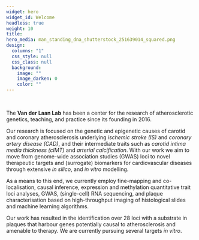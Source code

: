 ```yaml
---
widget: hero
widget_id: Welcome
headless: true
weight: 10
title: 
hero_media: man_standing_dna_shutterstock_251639014_squared.png
design:
  columns: "1"
  css_style: null
  css_class: null
  background:
    image: ""
    image_darken: 0
    color: ""
---
```

<br>

The **Van der Laan Lab** has been a center for the research of atherosclerotic genetics, teaching, and practice since its founding in 2016. 

Our research is focused on the genetic and epigenetic causes of carotid and coronary atherosclerosis underlying *ischemic stroke (IS)* and *coronary artery disease (CAD)*, and their intermediate traits such as *carotid intima media thickness (cIMT)* and *arterial calcification*. With our work we aim to move from genome-wide association studies (GWAS) loci to novel therapeutic targets and (surrogate) biomarkers for cardiovascular diseases through extensive *in silico*, and *in vitro* modelling.

As a means to this end, we currently employ fine-mapping and co-localisation, causal inference, expression and methylation quantitative trait loci analyses, GWAS, (single-cell) RNA sequencing, and plaque characterisation based on high-throughput imaging of histological slides and machine learning algorithms. 

Our work has resulted in the identification over 28 loci with a substrate in plaques that harbour genes potentially causal to atherosclerosis and amenable to therapy. We are currently pursuing several targets *in vitro*.
